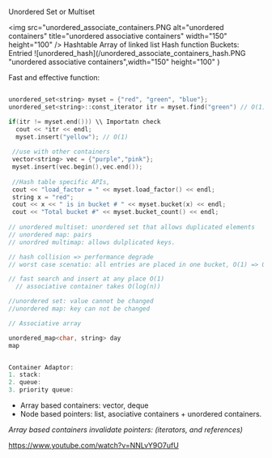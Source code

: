 Unordered 
Set or Multiset

<img src="unordered_associate_containers.PNG  alt="unordered containers"
	title="unordered associative containers" width="150" height="100" />
Hashtable
Array of linked list
Hash function
Buckets:
Entried
![unordered_hash](/unordered_associate_containers_hash.PNG "unordered associative containers",width="150" height="100" )

Fast and effective function: 
```cpp

unordered_set<string> myset = {"red", "green", "blue"};
unordered_set<string>::const_iterator itr = myset.find("green") // O(1)

if(itr != myset.end())) \\ Importatn check
  cout << *itr << endl;
  myset.insert("yellow"); // O(1)
  
 //use with other containers
 vector<string> vec = {"purple","pink"};
 myset.insert(vec.begin(),vec.end());
 
 //Hash table specific APIs,
 cout << "load_factor = " << myset.load_factor() << endl;
 string x = "red";
 cout << x << " is in bucket # " << myset.bucket(x) << endl;
 cout << "Total bucket #" << myset.bucket_count() << endl;
 
// unordered multiset: unordered set that allows duplicated elements
// unordered map: pairs
// unordred multimap: allows dulplicated keys.

// hash collision => performance degrade
// worst case scenatio: all entries are placed in one bucket, O(1) => O(n)

// fast search and insert at any place O(1)
  // associative container takes O(log(n))

//unordered set: value cannot be changed
//unordered map: key can not be changed
```

```cpp
// Associative array

unordered_map<char, string> day
map 
```

```cpp

Container Adaptor:
1. stack:
2. queue:
3. priority queue:
```
* Array based containers: vector, deque
* Node based pointers: list, asociative containers + unordered containers.

_Array based containers invalidate pointers: (iterators, and references)_

https://www.youtube.com/watch?v=NNLvY9O7ufU
